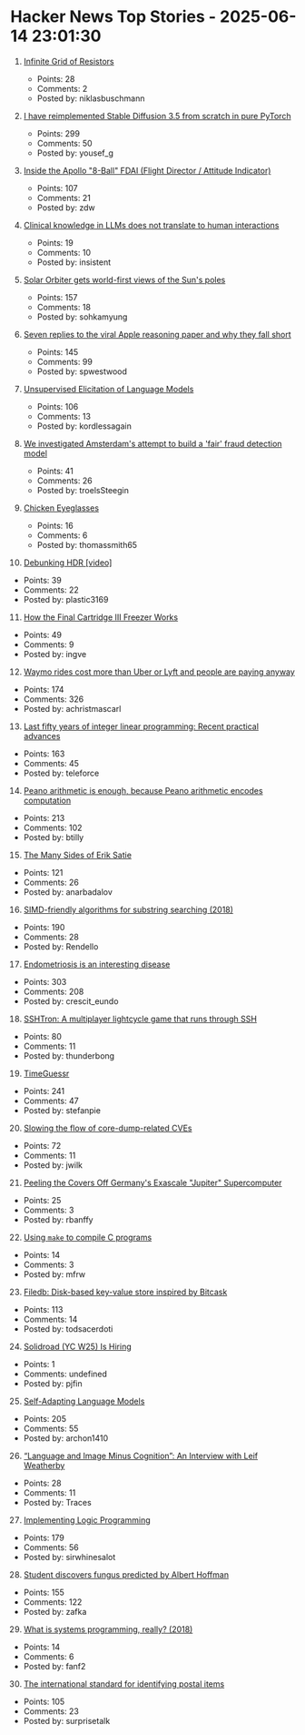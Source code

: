 # Hacker News Top Stories - 2025-06-14 23:01:30

1. [Infinite Grid of Resistors](https://www.mathpages.com/home/kmath668/kmath668.htm)
   - Points: 28
   - Comments: 2
   - Posted by: niklasbuschmann

2. [I have reimplemented Stable Diffusion 3.5 from scratch in pure PyTorch](https://github.com/yousef-rafat/miniDiffusion)
   - Points: 299
   - Comments: 50
   - Posted by: yousef_g

3. [Inside the Apollo "8-Ball" FDAI (Flight Director / Attitude Indicator)](https://www.righto.com/2025/06/inside-apollo-fdai.html)
   - Points: 107
   - Comments: 21
   - Posted by: zdw

4. [Clinical knowledge in LLMs does not translate to human interactions](https://arxiv.org/pdf/2504.18919)
   - Points: 19
   - Comments: 10
   - Posted by: insistent

5. [Solar Orbiter gets world-first views of the Sun's poles](https://www.esa.int/Science_Exploration/Space_Science/Solar_Orbiter/Solar_Orbiter_gets_world-first_views_of_the_Sun_s_poles)
   - Points: 157
   - Comments: 18
   - Posted by: sohkamyung

6. [Seven replies to the viral Apple reasoning paper and why they fall short](https://garymarcus.substack.com/p/seven-replies-to-the-viral-apple)
   - Points: 145
   - Comments: 99
   - Posted by: spwestwood

7. [Unsupervised Elicitation of Language Models](https://arxiv.org/abs/2506.10139)
   - Points: 106
   - Comments: 13
   - Posted by: kordlessagain

8. [We investigated Amsterdam's attempt to build a 'fair' fraud detection model](https://www.lighthousereports.com/methodology/amsterdam-fairness/)
   - Points: 41
   - Comments: 26
   - Posted by: troelsSteegin

9. [Chicken Eyeglasses](https://en.wikipedia.org/wiki/Chicken_eyeglasses)
   - Points: 16
   - Comments: 6
   - Posted by: thomassmith65

10. [Debunking HDR [video]](https://yedlin.net/DebunkingHDR/index.html)
   - Points: 39
   - Comments: 22
   - Posted by: plastic3169

11. [How the Final Cartridge III Freezer Works](https://www.pagetable.com/?p=1810)
   - Points: 49
   - Comments: 9
   - Posted by: ingve

12. [Waymo rides cost more than Uber or Lyft and people are paying anyway](https://techcrunch.com/2025/06/12/waymo-rides-cost-more-than-uber-or-lyft-and-people-are-paying-anyway/)
   - Points: 174
   - Comments: 326
   - Posted by: achristmascarl

13. [Last fifty years of integer linear programming: Recent practical advances](https://inria.hal.science/hal-04776866v1)
   - Points: 163
   - Comments: 45
   - Posted by: teleforce

14. [Peano arithmetic is enough, because Peano arithmetic  encodes computation](https://math.stackexchange.com/a/5075056/6708)
   - Points: 213
   - Comments: 102
   - Posted by: btilly

15. [The Many Sides of Erik Satie](https://thereader.mitpress.mit.edu/the-many-sides-of-erik-satie/)
   - Points: 121
   - Comments: 26
   - Posted by: anarbadalov

16. [SIMD-friendly algorithms for substring searching (2018)](http://0x80.pl/notesen/2016-11-28-simd-strfind.html)
   - Points: 190
   - Comments: 28
   - Posted by: Rendello

17. [Endometriosis is an interesting disease](https://www.owlposting.com/p/endometriosis-is-an-incredibly-interesting)
   - Points: 303
   - Comments: 208
   - Posted by: crescit_eundo

18. [SSHTron: A multiplayer lightcycle game that runs through SSH](https://github.com/zachlatta/sshtron)
   - Points: 80
   - Comments: 11
   - Posted by: thunderbong

19. [TimeGuessr](https://timeguessr.com/)
   - Points: 241
   - Comments: 47
   - Posted by: stefanpie

20. [Slowing the flow of core-dump-related CVEs](https://lwn.net/SubscriberLink/1024160/f18b880c8cd1eef1/)
   - Points: 72
   - Comments: 11
   - Posted by: jwilk

21. [Peeling the Covers Off Germany's Exascale "Jupiter" Supercomputer](https://www.nextplatform.com/2025/06/11/peeling-the-covers-off-germanys-exascale-jupiter-supercomputer/)
   - Points: 25
   - Comments: 3
   - Posted by: rbanffy

22. [Using `make` to compile C programs](https://jvns.ca/blog/2025/06/10/how-to-compile-a-c-program/)
   - Points: 14
   - Comments: 3
   - Posted by: mfrw

23. [Filedb: Disk-based key-value store inspired by Bitcask](https://github.com/rajivharlalka/filedb)
   - Points: 113
   - Comments: 14
   - Posted by: todsacerdoti

24. [Solidroad (YC W25) Is Hiring](https://solidroad.com/careers)
   - Points: 1
   - Comments: undefined
   - Posted by: pjfin

25. [Self-Adapting Language Models](https://arxiv.org/abs/2506.10943)
   - Points: 205
   - Comments: 55
   - Posted by: archon1410

26. [“Language and Image Minus Cognition”: An Interview with Leif Weatherby](https://www.jhiblog.org/2025/06/11/language-and-image-minus-cognition-an-interview-with-leif-weatherby/)
   - Points: 28
   - Comments: 11
   - Posted by: Traces

27. [Implementing Logic Programming](https://btmc.substack.com/p/implementing-logic-programming)
   - Points: 179
   - Comments: 56
   - Posted by: sirwhinesalot

28. [Student discovers fungus predicted by Albert Hoffman](https://wvutoday.wvu.edu/stories/2025/06/02/wvu-student-makes-long-awaited-discovery-of-mystery-fungus-sought-by-lsd-s-inventor)
   - Points: 155
   - Comments: 122
   - Posted by: zafka

29. [What is systems programming, really? (2018)](https://willcrichton.net/notes/systems-programming/)
   - Points: 14
   - Comments: 6
   - Posted by: fanf2

30. [The international standard for identifying postal items](https://www.akpain.net/blog/s10-upu/)
   - Points: 105
   - Comments: 23
   - Posted by: surprisetalk

